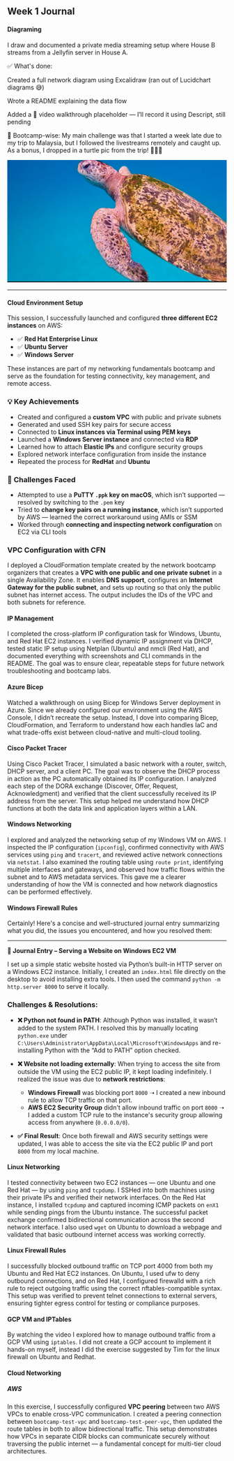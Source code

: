 ## Week 1 Journal 

#### Diagraming

I draw and documented a private media streaming setup where House B streams from a Jellyfin server in House A. 

✅ What's done:

Created a full network diagram using Excalidraw (ran out of Lucidchart diagrams 😅)

Wrote a README explaining the data flow

Added a 🎥 video walkthrough placeholder — I’ll record it using Descript, still pending

🐢 Bootcamp-wise: My main challenge was that I started a week late due to my trip to Malaysia, but I followed the livestreams remotely and caught up.
As a bonus, I dropped in a turtle pic from the trip! 🐢📸🌴

![turtle](assets/turtle.jpeg)

---

#### Cloud Environment Setup

This session, I successfully launched and configured **three different EC2 instances** on AWS:

* ✅ **Red Hat Enterprise Linux**
* ✅ **Ubuntu Server**
* ✅ **Windows Server**

These instances are part of my networking fundamentals bootcamp and serve as the foundation for testing connectivity, key management, and remote access.


### 💡 **Key Achievements**

* Created and configured a **custom VPC** with public and private subnets
* Generated and used SSH key pairs for secure access
* Connected to **Linux instances via Terminal using PEM keys**
* Launched a **Windows Server instance** and connected via **RDP**
* Learned how to attach **Elastic IPs** and configure security groups
* Explored network interface configuration from inside the instance
* Repeated the process for **RedHat** and **Ubuntu**

### 🚧 **Challenges Faced**

* Attempted to use a **PuTTY `.ppk` key on macOS**, which isn’t supported — resolved by switching to the `.pem` key
* Tried to **change key pairs on a running instance**, which isn’t supported by AWS — learned the correct workaround using AMIs or SSM
* Worked through **connecting and inspecting network configuration** on EC2 via CLI tools

### **VPC Configuration with CFN** 

I deployed a CloudFormation template created by the network bootcamp organizers that creates a **VPC with one public and one private subnet** in a single Availability Zone. It enables **DNS support**, configures an **Internet Gateway for the public subnet**, and sets up routing so that only the public subnet has internet access. The output includes the IDs of the VPC and both subnets for reference.

#### IP Management 

I completed the cross-platform IP configuration task for Windows, Ubuntu, and Red Hat EC2 instances. I verified dynamic IP assignment via DHCP, tested static IP setup using Netplan (Ubuntu) and nmcli (Red Hat), and documented everything with screenshots and CLI commands in the README. The goal was to ensure clear, repeatable steps for future network troubleshooting and bootcamp labs.

#### Azure Bicep

Watched a walkthrough on using Bicep for Windows Server deployment in Azure. Since we already configured our environment using the AWS Console, I didn’t recreate the setup. Instead, I dove into comparing Bicep, CloudFormation, and Terraform to understand how each handles IaC and what trade-offs exist between cloud-native and multi-cloud tooling.

#### Cisco Packet Tracer

Using Cisco Packet Tracer, I simulated a basic network with a router, switch, DHCP server, and a client PC. The goal was to observe the DHCP process in action as the PC automatically obtained its IP configuration. I analyzed each step of the DORA exchange (Discover, Offer, Request, Acknowledgment) and verified that the client successfully received its IP address from the server. This setup helped me understand how DHCP functions at both the data link and application layers within a LAN.

#### Windows Networking 

I explored and analyzed the networking setup of my Windows VM on AWS. I inspected the IP configuration (`ipconfig`), confirmed connectivity with AWS services using `ping` and `tracert`, and reviewed active network connections via `netstat`. I also examined the routing table using `route print`, identifying multiple interfaces and gateways, and observed how traffic flows within the subnet and to AWS metadata services. This gave me a clearer understanding of how the VM is connected and how network diagnostics can be performed effectively.

#### Windows Firewall Rules

Certainly! Here's a concise and well-structured journal entry summarizing what you did, the issues you encountered, and how you resolved them:

---

**📓 Journal Entry – Serving a Website on Windows EC2 VM**

I set up a simple static website hosted via Python’s built-in HTTP server on a Windows EC2 instance. Initially, I created an `index.html` file directly on the desktop to avoid installing extra tools. I then used the command `python -m http.server 8000` to serve it locally.

### Challenges & Resolutions:

* **❌ Python not found in PATH**: Although Python was installed, it wasn’t added to the system PATH. I resolved this by manually locating `python.exe` under `C:\Users\Administrator\AppData\Local\Microsoft\WindowsApps` and re-installing Python with the “Add to PATH” option checked.

* **❌ Website not loading externally**: When trying to access the site from outside the VM using the EC2 public IP, it kept loading indefinitely. I realized the issue was due to **network restrictions**:

  * **Windows Firewall** was blocking port `8000` ➝ I created a new inbound rule to allow TCP traffic on that port.
  * **AWS EC2 Security Group** didn't allow inbound traffic on port `8000` ➝ I added a custom TCP rule to the instance's security group allowing access from anywhere (`0.0.0.0/0`).

* **✅ Final Result**: Once both firewall and AWS security settings were updated, I was able to access the site via the EC2 public IP and port `8000` from my local machine.

#### Linux Networking 

I tested connectivity between two EC2 instances — one Ubuntu and one Red Hat — by using `ping` and `tcpdump`. I SSHed into both machines using their private IPs and verified their network interfaces. On the Red Hat instance, I installed `tcpdump` and captured incoming ICMP packets on `enX1` while sending pings from the Ubuntu instance. The successful packet exchange confirmed bidirectional communication across the second network interface. I also used `wget` on Ubuntu to download a webpage and validated that basic outbound internet access was working correctly.

#### Linux Firewall Rules

 I successfully blocked outbound traffic on TCP port 4000 from both my Ubuntu and Red Hat EC2 instances. On Ubuntu, I used ufw to deny outbound connections, and on Red Hat, I configured firewalld with a rich rule to reject outgoing traffic using the correct nftables-compatible syntax. This setup was verified to prevent telnet connections to external servers, ensuring tighter egress control for testing or compliance purposes.

#### GCP VM and IPTables

By watching the video I explored how to manage outbound traffic from a GCP VM using `iptables`. I did not create a GCP account to implement it hands-on myself, instead I did the exercise suggested by Tim for the linux firewall on Ubuntu and Redhat.

#### Cloud Networking

##### AWS

In this exercise, I successfully configured **VPC peering** between two AWS VPCs to enable cross-VPC communication. I created a peering connection between `bootcamp-test-vpc` and `bootcamp-test-peer-vpc`, then updated the route tables in both to allow bidirectional traffic. This setup demonstrates how VPCs in separate CIDR blocks can communicate securely without traversing the public internet — a fundamental concept for multi-tier cloud architectures.


